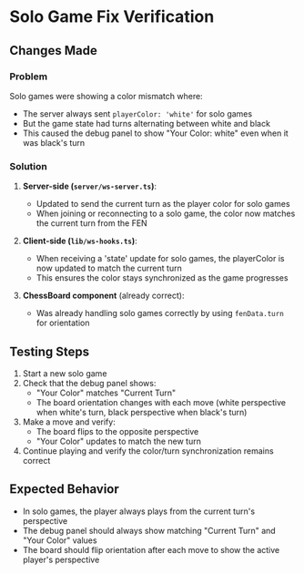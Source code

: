 # Solo Game Fix Verification

## Changes Made

### Problem

Solo games were showing a color mismatch where:

- The server always sent `playerColor: 'white'` for solo games
- But the game state had turns alternating between white and black
- This caused the debug panel to show "Your Color: white" even when it was black's turn

### Solution

1. **Server-side (`server/ws-server.ts`)**:
   - Updated to send the current turn as the player color for solo games
   - When joining or reconnecting to a solo game, the color now matches the current turn from the FEN

2. **Client-side (`lib/ws-hooks.ts`)**:
   - When receiving a 'state' update for solo games, the playerColor is now updated to match the current turn
   - This ensures the color stays synchronized as the game progresses

3. **ChessBoard component** (already correct):
   - Was already handling solo games correctly by using `fenData.turn` for orientation

## Testing Steps

1. Start a new solo game
2. Check that the debug panel shows:
   - "Your Color" matches "Current Turn"
   - The board orientation changes with each move (white perspective when white's turn, black perspective when black's turn)
3. Make a move and verify:
   - The board flips to the opposite perspective
   - "Your Color" updates to match the new turn
4. Continue playing and verify the color/turn synchronization remains correct

## Expected Behavior

- In solo games, the player always plays from the current turn's perspective
- The debug panel should always show matching "Current Turn" and "Your Color" values
- The board should flip orientation after each move to show the active player's perspective
